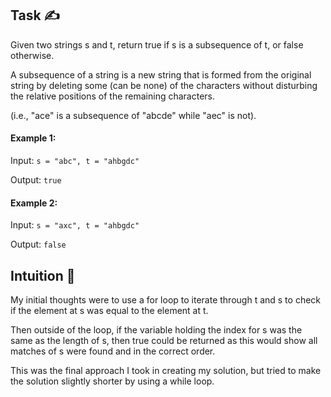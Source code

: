 ## Task ✍
Given two strings s and t, return true if s is a subsequence of t, or false otherwise.

A subsequence of a string is a new string that is formed from the original string by deleting some (can be none) of the characters without disturbing the relative positions of the remaining characters. 

(i.e., "ace" is a subsequence of "abcde" while "aec" is not).

#### Example 1:
Input: ```s = "abc", t = "ahbgdc"```

Output: ```true```

#### Example 2:
Input: ```s = "axc", t = "ahbgdc"```

Output: ```false```

## Intuition 💬
<!-- Describe your first thoughts on how to solve this problem. -->
My initial thoughts were to use a for loop to iterate through t and s to check if the element at s was equal to the element at t.

Then outside of the loop, if the variable holding the index for s was the same as the length of s, then true could be returned as this would show all matches of s were found and in the correct order. 

This was the final approach I took in creating my solution, but tried to make the solution slightly shorter by using a while loop.
